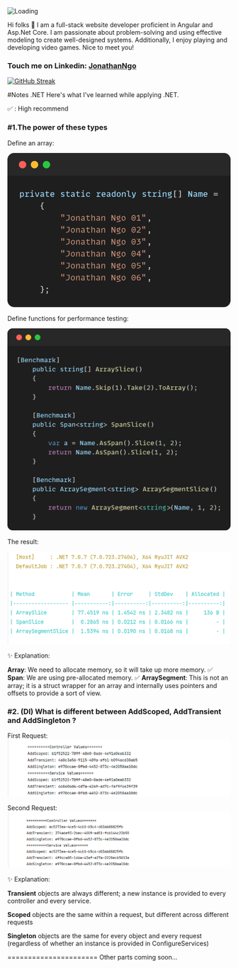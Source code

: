 <img height="30px" src = "https://profile-counter.glitch.me/trongngo148/count.svg" alt ="Loading">

<!-- [![Visits Badge](https://badges.pufler.dev/visits/trongngo148/trongngo148)](linkedin.com/in/jonathan-ngo148) -->
Hi folks 👋 I am a full-stack website developer proficient in Angular and Asp.Net Core. I am passionate about problem-solving and using effective modeling to create well-designed systems. Additionally, I enjoy playing and developing video games. Nice to meet you!

### Touch me on Linkedin: [JonathanNgo](https://www.linkedin.com/in/jonathan-ngo148/?fbclid=IwAR0ddBOeNEedryN5kAXRTA-DLGcjdwPaX1CBEqdCDvkjw81RQLxCrXBnyrc)
<!--
**trongngo148/trongngo148** is a ✨ _special_ ✨ repository because its `README.md` (this file) appears on your GitHub profile.

Here are some ideas to get you started:

- 🔭 I’m currently working on ...
- 🌱 I’m currently learning ...
- 👯 I’m looking to collaborate on ...
- 🤔 I’m looking for help with ...
- 💬 Ask me about ...
- 📫 How to reach me: ...
- 😄 Pronouns: ...
- ⚡ Fun fact: ...
-->

[![GitHub Streak](https://github-readme-streak-stats.herokuapp.com?user=trongngo148&theme=vue-dark&hide_border=true&date_format=M%20j%5B%2C%20Y%5D)](https://git.io/streak-stats)

#Notes .NET
Here's what I've learned while applying .NET.

✅ : High recommend

### #1.The power of these types

Define an array: 

![Alt text](image-1.png)

Define functions for performance testing: 

![Alt text](image-2.png)

The result:

![Alt text](image-3.png)

✨ Explanation:

**Array**: We need to allocate memory, so it will take up more memory.
✅ **Span**: We are using pre-allocated memory.
✅ **ArraySegment**: This is not an array; it is a struct wrapper for an array and internally uses pointers and offsets to provide a sort of view.

### #2. (DI) What is different between AddScoped, AddTransient and AddSingleton ?

First Request:
![Alt text](image-4.png)

Second Request:
![Alt text](image-5.png)

✨ Explanation: 

**Transient** objects are always different; a new instance is provided to every controller and every service.

**Scoped** objects are the same within a request, but different across different requests

**Singleton** objects are the same for every object and every request (regardless of whether an instance is provided in ConfigureServices)



======================
Other parts coming soon...